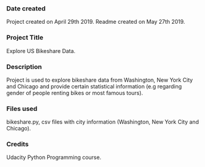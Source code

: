 ### Date created
Project created on April 29th 2019. Readme created on May 27th 2019.

### Project Title
Explore US Bikeshare Data.

### Description
Project is used to explore bikeshare data from Washington, New York City and Chicago and provide certain statistical information (e.g regarding gender of people renting bikes or most famous tours).

### Files used
bikeshare.py, csv files with city information (Washington, New York City and Chicago).

### Credits
Udacity Python Programming course.
